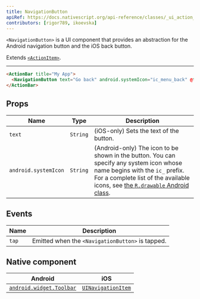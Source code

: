 ```yaml
---
title: NavigationButton
apiRef: https://docs.nativescript.org/api-reference/classes/_ui_action_bar_.navigationbutton
contributors: [rigor789, ikoevska]
---
```


`<NavigationButton>` is a UI component that provides an abstraction for the Android navigation button and the iOS back button.

Extends [`<ActionItem>`](/en/docs/elements/action-bar/action-item).

---

```html
<ActionBar title="My App">
  <NavigationButton text="Go back" android.systemIcon="ic_menu_back" @tap="goBack" />
</ActionBar>
```

## Props

| Name | Type | Description |
|------|------|-------------|
| `text` | `String` | (iOS-only) Sets the text of the button.
| `android.systemIcon` | `String` | (Android-only) The icon to be shown in the button. You can specify any system icon whose name begins with the `ic_` prefix. For a complete list of the available icons, see [the `R.drawable` Android class](https://developer.android.com/reference/android/R.drawable.html).

## Events

| Name | Description |
|------|-------------|
| `tap`| Emitted when the `<NavigationButton>` is tapped.

## Native component

| Android | iOS |
|---------|-----|
| [`android.widget.Toolbar`](https://developer.android.com/reference/android/widget/Toolbar.html) | [`UINavigationItem`](https://developer.apple.com/documentation/uikit/uinavigationitem)